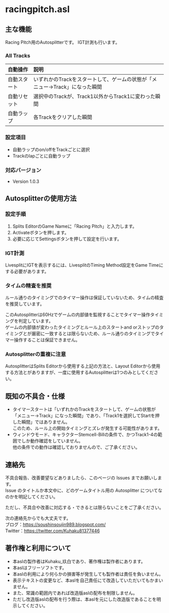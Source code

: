 # racingpitch.asl


## 主な機能
Racing Pitch用のAutosplitterです。
IGT計測も行います。

### All Tracks
|自動操作|説明|
|:--|:--|
|自動スタート|いずれかのTrackをスタートして、ゲームの状態が「メニュー→Track」になった瞬間|
|自動リセット|選択中のTrackが、Track1以外からTrack1に変わった瞬間|
|自動ラップ|各Trackをクリアした瞬間|


### 設定項目
- 自動ラップのon/offをTrackごとに選択
- Trackのlapごとに自動ラップ

### 対応バージョン
- Version 1.0.3


## Autosplitterの使用方法

### 設定手順
1. Splits EditorのGame Nameに「Racing Pitch」と入力します。
1. Activateボタンを押します。
1. 必要に応じてSettingsボタンを押して設定を行います。

### IGT計測
LivesplitにIGTを表示するには、LivesplitのTiming Method設定をGame Timeにする必要があります。

### タイムの精査を推奨
ルール通りのタイミングでのタイマー操作は保証していないため、タイムの精査を推奨しています。

このAutosplitterは60Hzでゲームの内部値を監視することでタイマー操作タイミングを判定しています。<br>
ゲームの内部値が変わったタイミングとルール上のスタートand orストップのタイミングとが厳密に一致するとは限らないため、ルール通りのタイミングでタイマー操作することは保証できません。

### Autosplitterの重複に注意
AutosplitterはSplits Editorから使用する上記の方法と、Layout Editorから使用する方法とがありますが、一度に使用するAutosplitterは1つのみとしてください。


## 既知の不具合・仕様
- タイマースタートは「いずれかのTrackをスタートして、ゲームの状態が「メニュー→Track」になった瞬間」であり、「Track1を選択してStartを押した瞬間」ではありません。<br>このため、ルール上の開始タイミングとズレが発生する可能性があります。
- ウィンドウモード、キャラクターStemcell-Billの条件で、かつTrack1-4の範囲でしか動作確認をしていません。<br>他の条件での動作は確認しておりませんので、ご了承ください。


## 連絡先
不具合報告、改善要望などありましたら、このページの Issues までお願いします。<br>
Issue のタイトルか本文中に、どのゲームタイトル用の Autosplitter についてなのかを明記してください。

ただし、不具合や改善に対応する・できるとは限らないことをご了承ください。

次の連絡先からでも大丈夫です。<br>
ブログ：https://soushinsoujin989.blogspot.com/ <br>
Twitter：https://twitter.com/Kuhaku81377446


## 著作権と利用について
- 本aslの製作者はKuhaku_玖白であり、著作権は製作者にあります。
- 本aslはフリーソフトです。
- 本aslの利用により何らかの損害等が発生しても製作者は責任を負いません。
- 表示テキストの変更など、本aslを自己責任にて改造していただいてもかまいません。
- また、常識の範囲内であれば改造版aslの配布を制限しません。
- ただし改造版aslの配布を行う際は、本aslを元にした改造版であることを明示してください。

